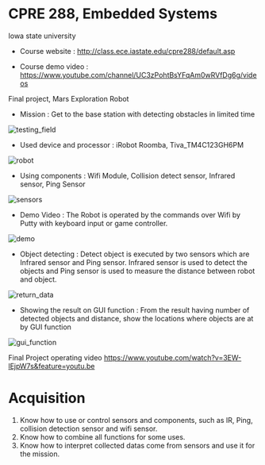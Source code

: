 # CPRE 288, Embedded Systems

Iowa state university

- Course website : 
http://class.ece.iastate.edu/cpre288/default.asp

- Course demo video : 
https://www.youtube.com/channel/UC3zPohtBsYFqAm0wRVfDg6g/videos


Final project, Mars Exploration Robot

- Mission
: Get to the base station with detecting obstacles in limited time

![testing_field](https://user-images.githubusercontent.com/39265784/53308411-9a6a7b00-3866-11e9-921e-6a8abf69b34e.jpg)

- Used device and processor
: iRobot Roomba, Tiva_TM4C123GH6PM

![robot](https://user-images.githubusercontent.com/39265784/53308838-ea970c80-3869-11e9-8724-44e2f58b9321.jpg)

- Using components
: Wifi Module, Collision detect sensor, Infrared sensor, Ping Sensor

![sensors](https://user-images.githubusercontent.com/39265784/53308841-ecf96680-3869-11e9-8cbc-3a0bc224bec7.jpg)


- Demo Video
: The Robot is operated by the commands over Wifi by Putty with keyboard input or game controller.

![demo](https://user-images.githubusercontent.com/39265784/53309580-4b284880-386e-11e9-913b-13ab12e80877.gif)

- Object detecting
: Detect object is executed by two sensors which are Infrared sensor and Ping sensor. Infrared sensor is used to detect the objects and Ping sensor is used to measure the distance between robot and object.

![return_data](https://user-images.githubusercontent.com/39265784/53309185-13200600-386c-11e9-8ddf-2ee86ac03677.jpg)

- Showing the result on GUI function
: From the result having number of detected objects and distance, show the locations where objects are at by GUI function

![gui_function](https://user-images.githubusercontent.com/39265784/53309247-701bbc00-386c-11e9-8a9e-a696275d5d75.jpg)

Final Project operating video
https://www.youtube.com/watch?v=3EW-lEjpW7s&feature=youtu.be

# Acquisition
1. Know how to use or control sensors and components, such as IR, Ping, collision detection sensor and wifi sensor.
2. Know how to combine all functions for some uses.
3. Know how to interpret collected datas come from sensors and use it for the mission. 

